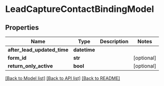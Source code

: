 # LeadCaptureContactBindingModel

## Properties
Name | Type | Description | Notes
------------ | ------------- | ------------- | -------------
**after_lead_updated_time** | **datetime** |  | 
**form_id** | **str** |  | [optional] 
**return_only_active** | **bool** |  | [optional] 

[[Back to Model list]](../README.md#documentation-for-models) [[Back to API list]](../README.md#documentation-for-api-endpoints) [[Back to README]](../README.md)


